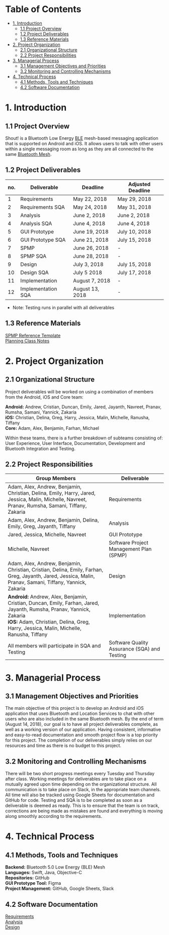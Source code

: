 # Table of Contents
- [1. Introduction](#1-introduction) 
   * [1.1 Project Overview](#11-project-overview)
   * [1.2 Project Deliverables](#12-project-deliverables)
   * [1.3 Reference Materials](#13-reference-materials)
- [2. Project Organization](#2-project-organization)
   * [2.1 Organizational Structure](#21-organizational-structure)  
   * [2.2 Project Responsibilities](#22-project-responsibilities)
- [3. Managerial Process](#3-managerial-process)
   * [3.1 Management Objectives and Priorities](#31-management-objectives-and-priorities)
   * [3.2 Monitoring and Controlling Mechanisms](#32-monitoring-and-controlling-mechanisms)
 - [4. Technical Process](#4-technical-process)
    * [4.1 Methods, Tools and Techniques](#41-methods-tools-and-techniques)
    * [4.2 Software Documentation](#42-software-documentation)
    
     
# 1. Introduction 

## 1.1 Project Overview

Shout! is a Bluetooth Low Energy [BLE](https://en.wikipedia.org/wiki/Bluetooth_Low_Energy) mesh-based messaging application that is supported on Android and iOS. It allows users to talk with other users within a single messaging room as long as they are all connected to the same [Bluetooth Mesh](https://www.bluetooth.com/bluetooth-technology/topology-options/le-mesh/mesh-tech).

## 1.2 Project Deliverables

| no. | Deliverable | Deadline | Adjusted Deadline | 
| ----- | ---- | ----------- | ------- |
|1|Requirements|May 22, 2018|May 29, 2018|
|2|Requirements SQA|May 24, 2018|May 31, 2018|
|3|Analysis|June 2, 2018|June 2, 2018|
|4|Analysis SQA|June 4, 2018|June 4, 2018|
|5|GUI Prototype|June 19, 2018|July 10, 2018|
|6|GUI Prototype SQA|June 21, 2018|July 15, 2018|
|7|SPMP|June 26, 2018| - |
|8|SPMP SQA|June 28, 2018| - |
|9|Design|July 3, 2018|July 15, 2018|
|10|Design SQA|July 5 2018|July 17, 2018|
|11|Implementation|August 7, 2018| - |
|12|Implementation SQA|August 13, 2018| - |

* Note: Testing runs in parallel with all deliverables

## 1.3 Reference Materials
[SPMP Reference Template](https://cs.uwaterloo.ca/~apidduck/se362/Assignments/A2/spmp)<br/>
[Planning Class Notes](https://bohr.wlu.ca/cp317/notes/17_planning.php)


# 2. Project Organization
## 2.1 Organizational Structure
Project deliverables will be worked on using a combination of members from the Android, iOS and Core team:

<strong>Android:</strong> Andrew, Cristian, Duncan, Emily, Jared, Jayanth, Navreet, Pranav, Rumsha, Samani, Yannick, Zakaria<br /> 
<strong>iOS:</strong> Christian, Delina, Greg, Harry, Jessica, Malin, Michelle, Ranusha, Tiffany<br /> 
<strong>Core:</strong> Adam, Alex, Benjamin, Farhan, Michael

Within these teams, there is a further breakdown of subteams consisting of:
User Experience, User Interface, Documentation, Development and Bluetooth Integration and Testing.

## 2.2 Project Responsibilities

| Group Members | Deliverable |
| -------------------- | ----------- |
|Adam, Alex, Andrew, Benjamin, Christian, Delina, Emily, Harry, Jared, Jessica, Malin, Michelle, Navreet, Pranav, Rumsha, Samani, Tiffany, Zakaria|Requirements|
|Adam, Alex, Andrew, Benjamin, Delina, Emily, Greg, Jayanth, Tiffany|Analysis|
|Jared, Jessica, Michelle, Navreet|GUI Prototype|
|Michelle, Navreet|Software Project Management Plan (SPMP)|
|Adam, Alex, Andrew, Benjamin, Christian, Cristian, Delina, Emily, Farhan, Greg, Jayanth, Jared, Jessica, Malin, Pranav, Samani, Tiffany, Yannick, Zakaria|Design|
|<strong>Android:</strong> Andrew, Alex, Benjamin, Cristian, Duncan, Emily, Farhan, Jared, Jayanth, Rumsha, Pranav, Yannick, Zakaria <br/> <strong>iOS:</strong> Adam, Christian, Delina, Greg, Harry, Jessica, Malin, Michelle, Ranusha, Tiffany|Implementation|
|All members will participate in SQA and Testing|Software Quality Assurance (SQA) and Testing|



# 3. Managerial Process
## 3.1 Management Objectives and Priorities
The main objective of this project is to develop an Android and iOS application that uses Bluetooth and Location Services to chat with other users who are also included in the same Bluetooth mesh. By the end of term (August 14, 2018), our goal is to have all project deliverables complete, as well as a working version of our application. Having consistent, informative and easy-to-read documentation and smooth project flow is a top priority for this project. The completion of our deliverables simply relies on our resources and time as there is no budget to this project.

## 3.2 Monitoring and Controlling Mechanisms 
There will be two short progress meetings every Tuesday and Thursday after class. Working meetings for deliverables are to take place on a mutually agreed upon time depending on the organizational structure.
All communication is to take place on Slack, in the appropriate team channels. All time will also be tracked using Google Sheets for documentation and GitHub for code.
Testing and SQA is to be completed as soon as a deliverable is deemed as ready. This is to ensure that the team is on track, corrections are being made as mistakes are found and everything is moving along smoothly according to the requirements.


# 4. Technical Process
## 4.1 Methods, Tools and Techniques

<strong>Backend:</strong> Bluetooth 5.0 Low Energy (BLE) Mesh<br/>
<strong>Languages:</strong> Swift, Java, Objective-C<br/>
<strong>Repositories:</strong> GitHub<br/>
<strong>GUI Prototype Tool:</strong> Figma<br/>
<strong>Project Management:</strong> GitHub, Google Sheets, Slack<br/>

## 4.2 Software Documentation
[Requirements](https://github.com/CP317S18/Requirements/blob/master/README.md)<br/>
[Analysis](https://cp317s18.github.io/analysis/)<br/>
[Design](https://cp317s18.github.io/design/)


